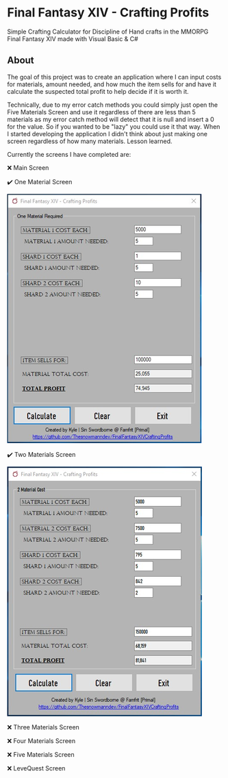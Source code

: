 # Final Fantasy XIV - Crafting Profits
Simple Crafting Calculator for Discipline of Hand crafts in the MMORPG Final Fantasy XIV made with Visual Basic &amp; C#

## About 
The goal of this project was to create an application where I can input costs for materials, amount needed, and how much the item sells for and have it calculate the suspected total profit to help decide if it is worth it. 

Technically, due to my error catch methods you could simply just open the Five Materials Screen and use it regardless of there are less than 5 materials as my error catch method will detect that it is null and insert a 0 for the value. So if you wanted to be "lazy" you could use it that way. When I started developing the application I didn't think about just making one screen regardless of how many materials. Lesson learned.

Currently the screens I have completed are:

:x: Main Screen

:heavy_check_mark: One Material Screen

![Image of One Material Screen](https://raw.githubusercontent.com/Thesnowmanndev/FinalFantasyXIVCraftingProfits/master/Images/One%20Material%20Required.jpg?token=AHCM3M56U4Q7E3CQYOUUBJTBFQGKQ)

:heavy_check_mark: Two Materials Screen

![Image of Two Material Screen](https://raw.githubusercontent.com/Thesnowmanndev/FinalFantasyXIVCraftingProfits/master/Images/Two%20Materials%20Required.jpg?token=AHCM3M5O2FUARABOXHTD7ZTBFPKRS)

:x: Three Materials Screen

:x: Four Materials Screen

:x: Five Materials Screen

:x: LeveQuest Screen
